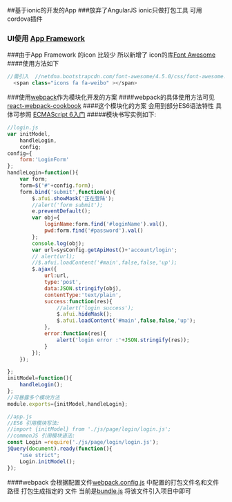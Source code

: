 ##基于ionic的开发的App
###放弃了AngularJS ionic只做打包工具 可用cordova插件
### UI使用 [App Framework](http://app-framework-software.intel.com/index.php)
###由于App Framework 的icon 比较少 所以新增了 icon的库[Font Awesome](http://fontawesome.dashgame.com/)
####使用方法如下
```js
//需引入  //netdna.bootstrapcdn.com/font-awesome/4.5.0/css/font-awesome.min.css
  <span class="icons fa fa-weibo" ></span>
```
###使用[webpack](http://webpack.github.io/docs/tutorials/getting-started/)作为模块化开发的方案
####webpack的具体使用方法可见[react-webpack-cookbook](https://fakefish.github.io/react-webpack-cookbook/index.html)
####这个模块化的方案 会用到部分ES6语法特性 具体可参照 [ECMAScript 6入门](http://es6.ruanyifeng.com/#README)
#####模块书写实例如下:
```js
//login.js
var initModel,
    handleLogin,
    config;
config={
    form:'LoginForm'
};
handleLogin=function(){
    var form;
    form=$('#'+config.form);
    form.bind('submit',function(e){
        $.afui.showMask('正在登陆');
        //alert('form submit');
        e.preventDefault();
        var obj={
            loginName:form.find('#loginName').val(),
            pwd:form.find('#password').val()
        };
        console.log(obj);
        var url=sysConfig.getApiHost()+'account/login';
        // alert(url);
        //$.afui.loadContent('#main',false,false,'up');
        $.ajax({
            url:url,
            type:'post',
            data:JSON.stringify(obj),
            contentType:'text/plain',
            success:function(res){
                //alert('login success');
                $.afui.hideMask();
                $.afui.loadContent('#main',false,false,'up');
            },
            error:function(res){
                alert('login error :'+JSON.stringify(res));
            }
        });
    });

};
initModel=function(){
    handleLogin();
};
//可暴露多个模块方法
module.exports={initModel,handleLogin};
```
```js
//app.js
//ES6 引用模块写法:
//import {initModel} from './js/page/login/login.js';
//commonJS 引用模块语法:
const Login =require('./js/page/login/login.js');
jQuery(document).ready(function(){
    "use strict";
    Login.initModel();
});

```
####webpack 会根据配置文件[webpack.config.js](https://github.com/xiaoqi1102/myApp/blob/compenent-by-webpack/webpack.config.js)
中配置的打包文件名和文件路径 打包生成指定的 文件 当前是[bundle.js](https://github.com/xiaoqi1102/myApp/blob/compenent-by-webpack/www/build/bundle.js) 
将该文件引入项目中即可

